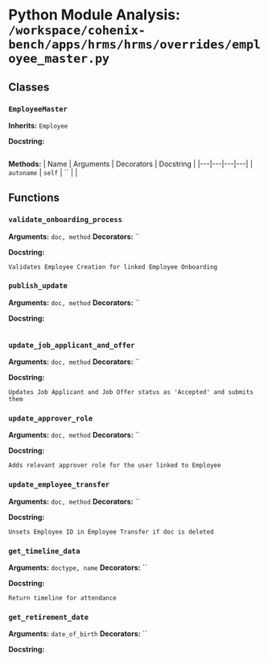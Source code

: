 # Python Module Analysis: `/workspace/cohenix-bench/apps/hrms/hrms/overrides/employee_master.py`

## Classes

### `EmployeeMaster`
**Inherits:** `Employee`


**Docstring:**
```

```

**Methods:**
| Name | Arguments | Decorators | Docstring |
|---|---|---|---|
| `autoname` | `self` | `` |  |





## Functions

### `validate_onboarding_process`
**Arguments:** `doc, method`
**Decorators:** ``

**Docstring:**
```
Validates Employee Creation for linked Employee Onboarding
```
### `publish_update`
**Arguments:** `doc, method`
**Decorators:** ``

**Docstring:**
```

```
### `update_job_applicant_and_offer`
**Arguments:** `doc, method`
**Decorators:** ``

**Docstring:**
```
Updates Job Applicant and Job Offer status as 'Accepted' and submits them
```
### `update_approver_role`
**Arguments:** `doc, method`
**Decorators:** ``

**Docstring:**
```
Adds relevant approver role for the user linked to Employee
```
### `update_employee_transfer`
**Arguments:** `doc, method`
**Decorators:** ``

**Docstring:**
```
Unsets Employee ID in Employee Transfer if doc is deleted
```
### `get_timeline_data`
**Arguments:** `doctype, name`
**Decorators:** ``

**Docstring:**
```
Return timeline for attendance
```
### `get_retirement_date`
**Arguments:** `date_of_birth`
**Decorators:** ``

**Docstring:**
```

```

